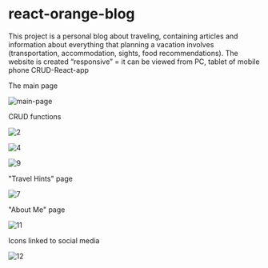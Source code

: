 # react-orange-blog
This project is a personal blog about traveling, containing articles and information about everything that planning a vacation involves (transportation, accommodation, sights, food recommendations).
The website is created “responsive” = it can be viewed from PC, tablet of mobile phone 
CRUD-React-app 

The main page

![main-page](https://user-images.githubusercontent.com/73160318/151878211-767babbe-d093-47ca-b8b1-2a9f4583e30d.jpg)

CRUD functions

![2](https://user-images.githubusercontent.com/73160318/151878727-39c925d1-7995-44c7-8153-db5de98b4a6c.jpg)

![4](https://user-images.githubusercontent.com/73160318/151878752-d4e53ea0-7dea-458e-af06-077461086e3c.jpg)

![9](https://user-images.githubusercontent.com/73160318/151879147-a54056e4-9f6c-45a8-9c7d-7db4e6b4fbb0.jpg)

"Travel Hints" page

![7](https://user-images.githubusercontent.com/73160318/151879251-255890be-d840-48fe-86bb-b308c5ec0b13.jpg)

"About Me" page

![11](https://user-images.githubusercontent.com/73160318/151879258-0887bf83-8f3c-476e-8768-92c6e579eab4.jpg)

Icons linked to social media

![12](https://user-images.githubusercontent.com/73160318/151879910-1273b8aa-6d9b-4792-9b41-08a7063d2bbd.jpg)
